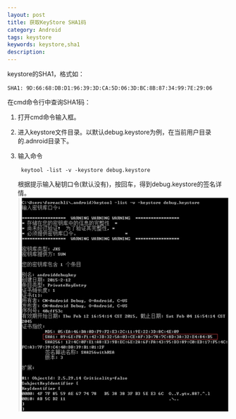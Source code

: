 ```yaml
---
layout: post
title: 获取KeyStore SHA1码
category: Android
tags: keystore
keywords: keystore,sha1
description:
---
```


keystore的SHA1，格式如：

    SHA1: 9D:66:68:DB:D1:96:39:3D:CA:5D:06:3D:BC:8B:87:34:99:7E:29:06

在cmd命令行中查询SHA1码：

1. 打开cmd命令输入框。  
2. 进入keystore文件目录。以默认debug.keystore为例，在当前用户目录的.adnroid目录下。  
3. 输入命令

        keytool -list -v -keystore debug.keystore
    
    根据提示输入秘钥口令(默认没有)，按回车，得到debug.keystore的签名详情。  
    ![keystore info](/assets/images/keystore-info.jpg)